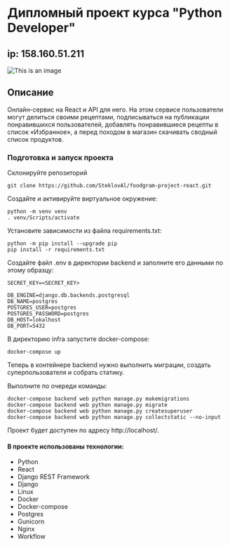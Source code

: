 # Дипломный проект курса "Python Developer"


## ip: 158.160.51.211

![This is an image](https://github.com/SteklovAl/yamdb_final/actions/workflows/yamdb_workflow.yml/badge.svg)


## Описание

Онлайн-сервис на React и API для него. На этом сервисе пользователи могут делиться своими рецептами, подписываться на публикации понравившихся пользователей, добавлять понравившиеся рецепты в список «Избранное», а перед походом в магазин скачивать сводный список продуктов.


### Подготовка и запуск проекта

Склонируйте репозиторий

`git clone https://github.com/SteklovAl/foodgram-project-react.git`

Cоздайте и активируйте виртуальное окружение:

```
python -m venv venv
. venv/Scripts/activate
```

Установите зависимости из файла requirements.txt:

```
python -m pip install --upgrade pip
pip install -r requirements.txt
```

Создайте файл .env в директории backend и заполните его данными по этому 
образцу:

```
SECRET_KEY=<SECRET_KEY>

DB_ENGINE=django.db.backends.postgresql
DB_NAME=postgres
POSTGRES_USER=postgres
POSTGRES_PASSWORD=postgres
DB_HOST=lokalhost
DB_PORT=5432
```

В директорию infra запустите docker-compose:

`docker-compose up`

Теперь в контейнере backend нужно выполнить миграции, создать суперпользователя и собрать статику. 

Выполните по очереди команды:

```
docker-compose backend web python manage.py makemigrations
docker-compose backend web python manage.py migrate
docker-compose backend web python manage.py createsuperuser
docker-compose backend web python manage.py collectstatic --no-input 
```

Проект будет доступен по адресу http://localhost/.


#### В проекте использованы технологии:

* Python
* React
* Django REST Framework
* Django
* Linux
* Docker
* Docker-compose
* Postgres
* Gunicorn
* Nginx
* Workflow




